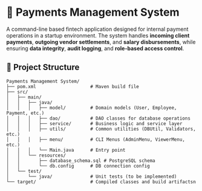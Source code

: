 # 💸 Payments Management System

A command-line based fintech application designed for internal payment operations in a startup environment. The system handles **incoming client payments**, **outgoing vendor settlements**, and **salary disbursements**, while ensuring **data integrity**, **audit logging**, and **role-based access control**.

## 📁 Project Structure

```plaintext
Payments Management System/
├── pom.xml                    # Maven build file
├── src/
│   ├── main/
│   │   ├── java/
│   │   │   ├── model/         # Domain models (User, Employee, Payment, etc.)
│   │   │   ├── dao/           # DAO classes for database operations
│   │   │   ├── service/       # Business logic and service layer
│   │   │   ├── utils/         # Common utilities (DBUtil, Validators, etc.)
│   │   │   ├── menu/          # CLI Menus (AdminMenu, ViewerMenu, etc.)
│   │   │   └── Main.java      # Entry point
│   │   └── resources/
│   │       ├── database_schema.sql # PostgreSQL schema
│   │       └── db.config      # DB connection config
│   └── test/
│       └── java/              # Unit tests (to be implemented)
└── target/                    # Compiled classes and build artifactsn


